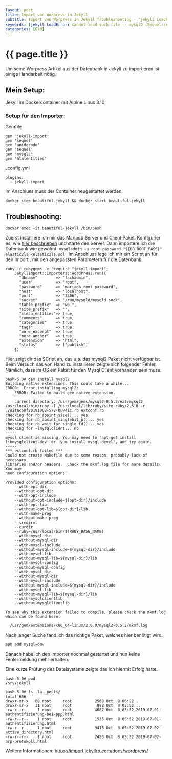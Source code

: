 ```yaml
---
layout: post
title: Import von Worpress in Jekyll
subtitle: Import von Worpress in Jekyll Troubleshooting - "jekyll LoadError cannot load such file -- mysql2" (Sequel::AdapterNotFound)"
keywords: [jekyll LoadError: cannot load such file -- mysql2 (Sequel::AdapterNotFound)]
categories: [Old]
---
```

# {{ page.title }}

Um seine Worpress Artikel aus der Datenbank in Jekyll zu importieren ist einige Handarbeit nötig.

## Mein Setup:

Jekyll im Dockercontainer mit Alpine Linux 3.10

### Setup für den Importer:

Gemfile
```
gem 'jekyll-import'
gem 'sequel'
gem 'unidecode'
gem 'sequel'
gem 'mysql2'
gem 'htmlentities'
```
_config.yml
```
plugins:
  - jekyll-import
```
Im Anschluss muss der Container neugestartet werden.
```
docker stop beautiful-jekyll && docker start beautiful-jekyll
```

## Troubleshooting:
```
docker exec -it beautiful-jekyll /bin/bash
```
Zuerst installiere ich mir das Mariadb Server und Client Paket. Konfigurier es, wie <a href="https://wiki.alpinelinux.org/wiki/MariaDB">hier beschrieben</a> und starte den Server. Dann importere ich die Datenbank wie gewohnt.
```mysqladmin -u root password "${DB_ROOT_PASS}" elastic2ls <elastic2ls.sql ```
Im Anschluss lege ich mir ein Script an für den Import , mit den angepassten Parametern für die Datenbank.
```
ruby -r rubygems -e 'require "jekyll-import";
    JekyllImport::Importers::WordPress.run({
      "dbname"        => "fachadmin",
      "user"          => "root",
      "password"      => "mariadb_root_password",
      "host"          => "localhost",
      "port"          => "3306",
      "socket"        => "/run/mysqld/mysqld.sock",
      "table_prefix"  => "wp_",
      "site_prefix"   => "",
      "clean_entities"=> true,
      "comments"      => true,
      "categories"    => true,
      "tags"          => true,
      "more_excerpt"  => true,
      "more_anchor"   => true,
      "extension"     => "html",
      "status"        => ["publish"]
    })'
```
Hier zeigt dir das SCript an, das u.a. das mysql2 Paket nicht verfügbar ist. Beim Versuch das von Hand zu installieren zeigte sich folgender Fehler. Nämlich, dass im OS ein Paket für den Mysql Client vorhanden sein muss.
```
bash-5.0# gem install mysql2
Building native extensions. This could take a while...
ERROR:  Error installing mysql2:
	ERROR: Failed to build gem native extension.

    current directory: /usr/gem/gems/mysql2-0.5.2/ext/mysql2
/usr/local/bin/ruby -I /usr/local/lib/ruby/site_ruby/2.6.0 -r ./siteconf20191008-578-buw4ic.rb extconf.rb
checking for rb_absint_size()... yes
checking for rb_absint_singlebit_p()... yes
checking for rb_wait_for_single_fd()... yes
checking for -lmysqlclient... no
-----
mysql client is missing. You may need to 'apt-get install libmysqlclient-dev' or 'yum install mysql-devel', and try again.
-----
*** extconf.rb failed ***
Could not create Makefile due to some reason, probably lack of necessary
libraries and/or headers.  Check the mkmf.log file for more details.  You may
need configuration options.

Provided configuration options:
	--with-opt-dir
	--without-opt-dir
	--with-opt-include
	--without-opt-include=${opt-dir}/include
	--with-opt-lib
	--without-opt-lib=${opt-dir}/lib
	--with-make-prog
	--without-make-prog
	--srcdir=.
	--curdir
	--ruby=/usr/local/bin/$(RUBY_BASE_NAME)
	--with-mysql-dir
	--without-mysql-dir
	--with-mysql-include
	--without-mysql-include=${mysql-dir}/include
	--with-mysql-lib
	--without-mysql-lib=${mysql-dir}/lib
	--with-mysql-config
	--without-mysql-config
	--with-mysql-dir
	--without-mysql-dir
	--with-mysql-include
	--without-mysql-include=${mysql-dir}/include
	--with-mysql-lib
	--without-mysql-lib=${mysql-dir}/lib
	--with-mysqlclientlib
	--without-mysqlclientlib

To see why this extension failed to compile, please check the mkmf.log which can be found here:

  /usr/gem/extensions/x86_64-linux/2.6.0/mysql2-0.5.2/mkmf.log
```

Nach langer Suche fand ich das richtige Paket, welches hier benötigt wird.

```
apk add mysql-dev
```

Danach habe ich den Importer nochmal gestartet und nun keine Fehlermeldung mehr erhalten.

Eine kurze Prüfung des Dateisystems zeigte das ich hiermit Erfolg hatte.

```
bash-5.0# pwd
/srv/jekyll

bash-5.0# ls -la _posts/
total 656
drwxr-xr-x   80 root     root          2560 Oct  8 06:22 .
drwxr-xr-x   31 root     root           992 Oct  8 05:52 ..
-rw-r--r--    1 root     root          4687 Oct  8 05:52 2019-07-01-authentifizierung-bei-ppp.html
-rw-r--r--    1 root     root          1535 Oct  8 05:52 2019-07-01-authentifizierung.html
-rw-r--r--    1 root     root          9415 Oct  8 05:52 2019-07-02-active_directory.html
-rw-r--r--    1 root     root          2453 Oct  8 05:52 2019-07-02-arp-protokoll.html
```


Weitere Informationen:
<a href="https://import.jekyllrb.com/docs/wordpress/">https://import.jekyllrb.com/docs/wordpress/</a>
